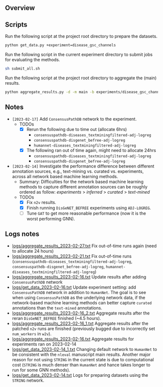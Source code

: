 ## Overview


## Scripts

Run the following script at the project root directory to prepare the datasets.

```bash
python get_data.py +experiment=disease_gsc_channels
```

Run the following script in the current experiment directory to submit jobs
for evaluating the methods.

```bash
sh submit_all.sh
```

Run the following script at the project root directory to aggregate the (main)
results.

```bash
python aggregate_results.py -d -m main -b experiments/disease_gsc_channels
```

## Notes

- `[2023-02-17]` Add `ConsensusPathDB` network to the experiment.
    - TODOs
        - [x] Rerun the following due to time out (allocate 6hrs)
            - `consensuspathdb-diseases_textminingfiltered-adj-logreg`
            - `consensuspathdb-disgenet_befree-adj-logreg`
            - `humannet-diseases_textminingfiltered-adj-logreg`
        - [x] The following ran out of time again, might need to allocate 24hrs
            - `consensuspathdb-diseases_textminingfiltered-adj-logreg`
            - `consensuspathdb-disgenet_befree-adj-logreg`
- `[2023-02-14]` Investigate the performance difference between different
  annotation sources, e.g., text-mining vs. curated vs. experiments, across
  all network based machine learning methods.
    - Summary: Difficulties for the network based machine learning methods to
      capture different annotation sources can be roughly ordered as follow:
      *experiments* > *inferred* > *curated* > *text-mined*
    - TODOs
      - [x] Fix `n2v` results.
      - [x] Finish running `DisGeNET_BEFREE` experiments using `ADJ-LOGREG`.
      - [ ] Tune `GAT` to get more reasonable performance (now it is the worst
        performing GNN).

## Logs notes
- [logs/aggregate_results_2023-02-27.txt](logs/aggregate_results_2023-02-27.txt)
  Fix out-of-time runs again (need to allocate 24 hours)
- [logs/aggregate_results_2023-02-21.txt](logs/aggregate_results_2023-02-21.txt)
  Fix out-of-time runs (`consensuspathdb-diseases_textminingfiltered-adj-logreg`,
  `consensuspathdb-disgenet_befree-adj-logreg`,
  `humannet-diseases_textminingfiltered-adj-logreg`)
- [logs/aggregate_results_2023-02-16.txt](logs/aggregate_results_2023-02-16.txt)
  Update results after adding `ConsensusPathDB` network
- [logs/get_data_2023-02-16.txt](logs/get_data_2023-02-16.txt)
  Update experiment setting: add `ConsensusPathDB` network in addition to
  `HumanNet`. The goal is to see when using `ConsensusPathDB` as the underlying
  network data, if the network-based machine learning methods can better
  capture `curated` annotations than the `text-mined` annotations.
- [logs/aggregate_results_2023-02-16_2.txt](logs/aggregate_results_2023-02-16_1.txt)
  Aggregate results after the reran `DisGeNET_BEFREE` finished (~4.5 hours).
- [logs/aggregate_results_2023-02-16_1.txt](logs/aggregate_results_2023-02-16_1.txt)
  Aggregate results after the patched `n2v` runs are finished (previously
  bugged due to incorrectly set `num_workers` in `w2v`).
- [logs/aggregate_results_2023-02-16.txt](logs/aggregate_results_2023-02-16.txt)
  Aggregate results for experiments ran on 2023-02-14
- [logs/get_data_2023-02-14_1.txt](logs/get_data_2023-02-14_1.txt)
  Changing default network to `HumanNet` to be consistent with the `nleval`
  manuscript main results. Another major reason for not using `STRING` in the
  current state is due to computational cost (`STRING` is much denser than
  `HumanNet` and hance takes longer to run for some GNN methods).
- [logs/get_data_2023-02-14.txt](logs/get_data_2023-02-14.txt)
  Logs for preparing datasets using the `STRING` network.
